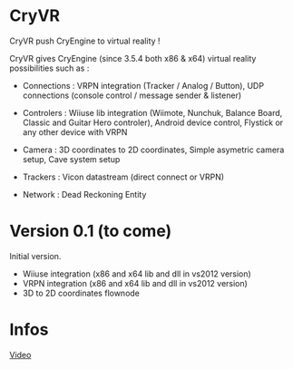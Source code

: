 CryVR
=====

CryVR push CryEngine to virtual reality !

CryVR gives CryEngine (since 3.5.4 both x86 & x64) virtual reality possibilities such as :
  
  * Connections : VRPN integration (Tracker / Analog / Button), UDP connections (console control / message sender & listener)
  
  * Controlers : Wiiuse lib integration (Wiimote, Nunchuk, Balance Board, Classic and Guitar Hero controler), Android device control, Flystick or any other device with VRPN
      
  * Camera : 3D coordinates to 2D coordinates, Simple asymetric camera setup, Cave system setup
  
  * Trackers : Vicon datastream (direct connect or VRPN)
      
  * Network : Dead Reckoning Entity 
  


Version 0.1 (to come)
======================

Initial version.

- Wiiuse integration (x86 and x64 lib and dll in vs2012 version)
- VRPN integration (x86 and x64 lib and dll in vs2012 version)
- 3D to 2D coordinates flownode


Infos
======

[Video](http://www.youtube.com/watch?v=0e7RbiY0b60)
